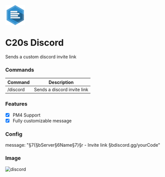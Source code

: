 <img src="https://github.com/creeperplayer20/C20s-Discord/blob/main/icon.png" alt="C20s Discord logo" title="C20s Discord" align="center">

# C20s Discord
Sends a custom discord invite link

### Commands
|**Command**|**Description**|
|-----------|---------------|
|/discord   |Sends a discord invite link|

### Features
- [X] PM4 Support
- [X] Fully customizable message

### Config

message: "§7{§bServer§6Name§7}§r - Invite link §bdiscord.gg/yourCode"

### Image

![discord](https://user-images.githubusercontent.com/42560781/151734957-10e19f56-3399-4cf2-a1d2-845f47b7167b.png)
